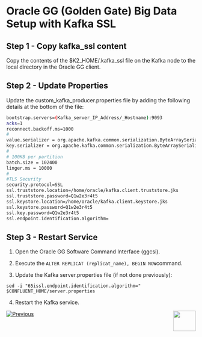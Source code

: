 # Oracle GG (Golden Gate) Big Data Setup with Kafka SSL

## Step 1	- Copy kafka_ssl content

Copy the contents of the $K2_HOME/.kafka_ssl file on the Kafka node to the local directory in the Oracle GG client.


## Step 2 - Update Properties	

Update the custom_kafka_producer.properties file by adding the following details at the bottom of the file:

```bash
bootstrap.servers=(Kafka_server_IP_Address/_Hostname):9093
acks=1
reconnect.backoff.ms=1000
#
value.serializer = org.apache.kafka.common.serialization.ByteArraySerializer
key.serializer = org.apache.kafka.common.serialization.ByteArraySerializer
#
# 100KB per partition
batch.size = 102400
linger.ms = 10000
#
#TLS Security
security.protocol=SSL
ssl.truststore.location=/home/oracle/kafka.client.truststore.jks
ssl.truststore.password=Q1w2e3r4t5 
ssl.keystore.location=/home/oracle/kafka.client.keystore.jks
ssl.keystore.password=Q1w2e3r4t5
ssl.key.password=Q1w2e3r4t5
ssl.endpoint.identification.algorithm=
```

## Step 3 - Restart Service

1. Open the Oracle GG Software Command Interface (ggcsi).

2. Execute the ```ALTER REPLICAT (replicat_name), BEGIN NOW```command. 


3. Update the Kafka server.properties file (if not done previously):

```sed -i "65issl.endpoint.identification.algorithm=" $CONFLUENT_HOME/server.properties```

 4. Restart the Kafka service.


[![Previous](/articles/images/Previous.png)](/articles/99_fabric_infras/devops/07_fabric_kafkaSSL_support.md)[<img align="right" width="60" height="54" src="/articles/images/Next.png">](/articles/99_fabric_infras/devops/09_fabric_replace_admin_password.md)
